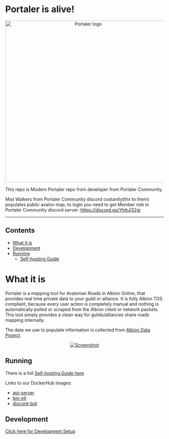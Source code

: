 
# Portaler is alive!

<p align="center">
  <img alt="Portaler logo" width="512px" height="512px" src="https://github.com/aut1sto/portaler-core/blob/main/assets/logo/logo-512x512.png" />
</p>

This repo is Modern Portaler repo from developer from Portaler Community.

Mist Walkers from Portaler Community discord costantly(thx to them) populates public avalon map, to login you need to get Member role in Portaler Community discord server:
https://discord.gg/YhttJj32gj

----

## Contents

- [What it is](#what-it-is)
- [Development](./docs/devsetup.md)
- [Running](#running)
  - [Self-hosting Guide](./docs/selfhosting.md)

# What it is

Portaler is a mapping tool for Avalonian Roads in Albion Online, that provides real time private data to your guild or alliance. It is fully Albion TOS compliant, because every user action is completely manual and nothing is automatically pulled or scraped from the Albion client or network packets. This tool simply provides a clean way for guilds/alliances share roads mapping internally.

The data we use to populate information is collected from [Albion Data Project](https://www.albion-online-data.com/).

<p align="center">
<a href="https://github.com/aut1sto/portaler-core/blob/main/assets/screenshot.png" target="_blank" rel="noopener nofollow noreferrer">
  <img src="https://github.com/aut1sto/portaler-core/blob/main/assets/screenshot.png" alt="Screenshot" />
</a>
</p>

## Running

There is a full [Self-hosting Guide here](./docs/selfhosting.md)

Links to our DockerHub images:

- [api-server](https://hub.docker.com/repository/docker/aut1sto/portaler)
- [bin-etl](https://hub.docker.com/repository/docker/aut1sto/portaler-etl)
- [discord-bot](https://hub.docker.com/repository/docker/mawburn/portaler-bot)

## Development

[Click here for Development Setup](./docs/devsetup.md)
